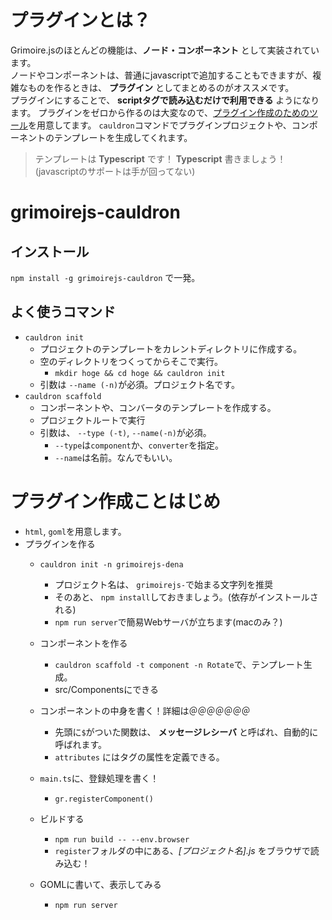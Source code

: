 
# プラグインとは？
Grimoire.jsのほとんどの機能は、**ノード・コンポーネント** として実装されています。  
ノードやコンポーネントは、普通にjavascriptで追加することもできますが、複雑なものを作るときは、 **プラグイン** としてまとめるのがオススメです。  
プラグインにすることで、 **scriptタグで読み込むだけで利用できる** ようになります。
プラグインをゼロから作るのは大変なので、[プラグイン作成のためのツール](https://github.com/GrimoireGL/grimoirejs-cauldron)を用意してます。
`cauldron`コマンドでプラグインプロジェクトや、コンポーネントのテンプレートを生成してくれます。  

> テンプレートは **Typescript** です！ **Typescript** 書きましょう！
> (javascriptのサポートは手が回ってない)

# grimoirejs-cauldron
## インストール
`npm install -g grimoirejs-cauldron`
で一発。
## よく使うコマンド

- `cauldron init`
  - プロジェクトのテンプレートをカレントディレクトリに作成する。
  - 空のディレクトリをつくってからそこで実行。
    - `mkdir hoge && cd hoge && cauldron init`
  - 引数は `--name (-n)`が必須。プロジェクト名です。
- `cauldron scaffold`
  - コンポーネントや、コンバータのテンプレートを作成する。
  - プロジェクトルートで実行
  - 引数は、 `--type (-t)`, `--name(-n)`が必須。
    - `--type`は`component`か、`converter`を指定。
    - `--name`は名前。なんでもいい。

# プラグイン作成ことはじめ
- `html`, `goml`を用意します。
- プラグインを作る
  - `cauldron init -n grimoirejs-dena`
    - プロジェクト名は、 `grimoirejs-`で始まる文字列を推奨
    - そのあと、 `npm install`しておきましょう。(依存がインストールされる)
    - `npm run server`で簡易Webサーバが立ちます(macのみ？)
  - コンポーネントを作る
    - `cauldron scaffold -t component -n Rotate`で、テンプレート生成。
    - src/Componentsにできる
  - コンポーネントの中身を書く！詳細は＠＠＠＠＠＠＠
    - 先頭に`$`がついた関数は、 **メッセージレシーバ** と呼ばれ、自動的に呼ばれます。
    - `attributes` にはタグの属性を定義できる。

  - `main.ts`に、登録処理を書く！
    - `gr.registerComponent()`
  - ビルドする
    - `npm run build -- --env.browser`
    - `register`フォルダの中にある、*[プロジェクト名].js* をブラウザで読み込む！
  - GOMLに書いて、表示してみる
    - `npm run server`
